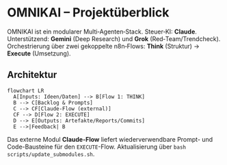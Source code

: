 # OMNIKAI – Projektüberblick

OMNIKAI ist ein modularer Multi‑Agenten‑Stack. Steuer‑KI: **Claude**. Unterstützend: **Gemini** (Deep Research) und **Grok** (Red‑Team/Trendcheck).
Orchestrierung über zwei gekoppelte n8n‑Flows: **Think** (Struktur) → **Execute** (Umsetzung).

## Architektur
```mermaid
flowchart LR
  A[Inputs: Ideen/Daten] --> B[Flow 1: THINK]
  B --> C[Backlog & Prompts]
  C --> CF[Claude-Flow (external)]
  CF --> D[Flow 2: EXECUTE]
  D --> E[Outputs: Artefakte/Reports/Commits]
  E -->|Feedback| B
```

Das externe Modul **Claude-Flow** liefert wiederverwendbare Prompt- und Code-Bausteine für den `EXECUTE`-Flow. Aktualisierung über `bash scripts/update_submodules.sh`.

